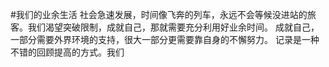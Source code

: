 #我们的业余生活
社会急速发展，时间像飞奔的列车，永远不会等候没进站的旅客。我们渴望突破限制，成就自己，那就需要充分利用好业余时间。
成就自己，一部分需要外界环境的支持，很大一部分更需要靠自身的不懈努力。
记录是一种不错的回顾提高的方式。我们


